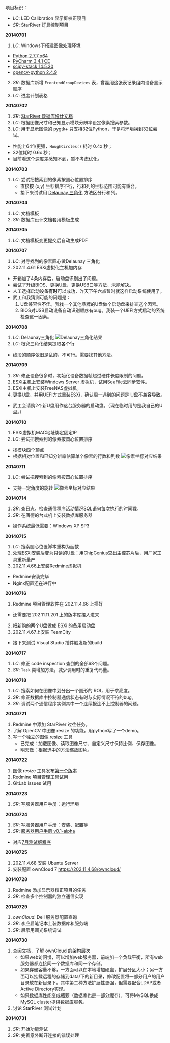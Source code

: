 项目标识：

- *LC*: LED Calibration 显示屏校正项目
- *SR*: StarRiver 灯具控制项目

**20140701**

1. *LC*: Windows下搭建图像处理环境
  - [Python 2.7.7 x64](https://www.python.org/downloads/)
  - [PyCharm 3.4.1 CE](http://www.jetbrains.com/pycharm/download/)
  - [scipy-stack 14.5.30](http://www.lfd.uci.edu/~gohlke/pythonlibs/#scipy-stack)
  - [opencv-python 2.4.9](http://www.lfd.uci.edu/~gohlke/pythonlibs/#opencv)
2. *SR*: 数据库新增 `FrontendGroupDevices` 表，曾磊用这张表记录组内设备显示顺序
3. *LC*: 进度计划表格

**20140702**

1. *SR*: [StarRiver 数据库设计文档](http://edwardtoday.gitbooks.io/starriver-database-design/)
2. *LC*: 根据图像尺寸和已知显示模块分辨率设定像素搜索参数。
3. *LC*: 用于显示图像的 pygtk+ 只支持32位Python，于是将环境换到32位尝试。
  - 性能上64位更强，`HoughCircles()` 耗时 0.4x 秒；
  - 32位耗时 0.6x 秒；
  - 目前看这个速度差感知不到，暂不考虑优化。

**20140703**

1. *LC*: 尝试把搜索到的像素按圆心位置排序
	- 直接按 (x,y) 坐标排序不行，行和列的坐标范围可能有重合。
	- 接下来试试用 [Delaunay 三角化](http://en.wikipedia.org/wiki/Delaunay_triangulation) 方法区分行和列。

**20140704**

1. *LC*: 文档模板
2. *SR*: 数据库设计文档套用模板生成


**20140705**

1. *LC*: 文档模板变更提交后自动生成PDF

**20140707**

1. *LC*: 对寻找到的像素圆心做Delaunay 三角化
2. 202.11.4.61 ESXi虚拟化主机加内存
  - 开箱加了4条内存后，启动盘识别出了问题。
  - 尝试了升级BIOS、更换U盘、更换USB口等方法，未能解决。
  - 人工选择启动设备**有时**可以成功，昨天下午六点暂时就这样启动系统使用了。
  - 武工和我猜测可能的问题是：
    1. U盘兼容性不佳。我找一个其他品牌的U盘做个启动盘来排查这个因素。
    2. BIOS对USB启动设备自动识别顺序有bug。我装一个UEFI方式启动的系统检查这一因素。
 
**20140708**

1. *LC*: Delaunay三角化
![Delaunay三角化结果](http://sansi.github.io/LED-Calibration/triangulation/triangulation.png)
2. *LC*: 根究三角化结果提取各个行
  - 线段的顺序依旧是乱的，不可行。需要找其他方法。

**20140709**

1. *SR*: 修正设备很多时，初始化设备数据帧超过硬件长度限制的问题。
2. ESXi主机上安装Windows Server 虚拟机，试用SeaFile云同步软件。
3. ESXi主机上安装FreeNAS虚拟机。
4. 更换U盘，并用UEFI方式重装ESXi，确认周一遇到的问题是 U盘不兼容导致。
  - 武工会请购2个新U盘用作这台服务器的启动盘。（现在临时用的是我自己的U盘。）

**20140710**

1. ESXi虚拟机MAC地址绑定固定IP
2. *LC*: 尝试把搜索到的像素按圆心位置排序
  - 找模块四个顶点
  - 根据相对位置和已知分辨率估算单个像素的行数和列数
  ![像素坐标对应结果](http://sansi.github.io/LED-Calibration/circles/rowcol.png)

**20140711**

1. *LC*: 尝试把搜索到的像素按圆心位置排序
  - 支持一定角度的旋转
![像素坐标对应结果](http://sansi.github.io/LED-Calibration/circles/rowcol_tilt.png)

**20140714**

1. *SR*: 查日志，检查通信程序活动情况SQL语句每次执行的时间戳。
2. *SR*: 在唐德的台式机上安装数据库服务器
  - 操作系统最低需要：Windows XP SP3
 
**20140715**

1. *LC*: 搜索圆心位置脚本重构为函数
2. 处理ESXi安装后变为只读的U盘：用ChipGenius查出主控芯片后，用厂家工具重新量产
3. 202.11.4.66上安装Redmine虚拟机
  - Redmine安装完毕
  - Nginx配置还在进行中

**20140716**

1. Redmine 项目管理软件在 202.11.4.66 上搭好
  - 还需要把 202.11.11.201 上的版本库接入进来
2. 把新购的两个U盘做成 ESXi 的备用启动盘
3. 202.11.4.67上安装 TeamCity
  - 接下来测试 Visual Studio 插件触发新的build

**20140717**

1. *LC*: 修正 code inspection 查到的全部68个问题。
2. *SR*: `Task` 类增加方法，减少调用时的重复代码量。

**20140718**

1. *LC*: 搜索如何在图像中划分出一个圆形的 ROI，用于求亮度。
2. *SR*: 修正数据库中控制器通信状态有时与实际情况不符的bug。
3. *SR*: 调试两个通信程序实例其中一个连续报连不上控制器的问题。

**20140721**

1. Redmine 中添加 StarRiver 过往任务。
2. 了解 OpenCV 中图像 resize 的功能，用python写了一个demo。
3. 写一个独立的[图像 resize 工具](https://github.com/edwardtoday/ImageResize/)
	- 已完成：加载图像、读取图像尺寸、自定义尺寸保持比例、保存图像。
	- 明天做：根据选中的方法缩放图片。

**20140722**

1. 图像 resize 工具发布[第一个版本](https://github.com/edwardtoday/ImageResize/releases/tag/v1.0.0)
2. Redmine 项目管理工具试用
3. GitLab issues 试用

**20140723**

1. *SR*: 写服务器用户手册：运行环境

**20140724**

1. *SR*: 写服务器用户手册：安装、配置等
2. *SR*: [服务器用户手册 v0.1-alpha](https://github.com/Sansi/LED-Controller-Communicator-doc-manual/releases/tag/v0.1-alpha)
  - 对应[7月测试版程序](https://github.com/Sansi/LED-Controller-Communicator/releases/tag/v0.1-alpha)

**20140725**

1. 202.11.4.68 安装 Ubuntu Server
2. 安装配置 ownCloud 7 https://202.11.4.68/owncloud/

**20140728**

1. Redmine 添加显示器校正项目的任务
2. *SR*: 检查多个控制器的独立通信实现

**20140729**

1. *ownCloud*: Dell 服务器配置查询
2. *SR*: 李应启笔记本上装数据库和服务端
3. *SR*: 展示用调光系统调试

**20140730**

1. 查阅文档，了解 ownCloud 的架构层次
	- 如果web访问慢，可以增加web服务器，前端加一个负载平衡，所有web服务器都连接同一个数据库和同一个存储。
	- 如果存储容量不够，一方面可以在本地增加硬盘，扩展分区大小；另一方面可以挂载远程的存储到data/下的新目录，修改配置将一部分用户的用户目录放在新目录下。其中第二种方法扩展性更强，但需要配合LDAP或者Active Directory实现。
	- 如果数据库性能变成瓶颈（数据库也是一部分缓存），可将MySQL换成 MySQL cluster提供数据库服务。
2. 讨论 StarRiver 测试计划


**20140731**

1. *SR*: 开始功能测试
2. *SR*: 完善意外断开连接的错误处理